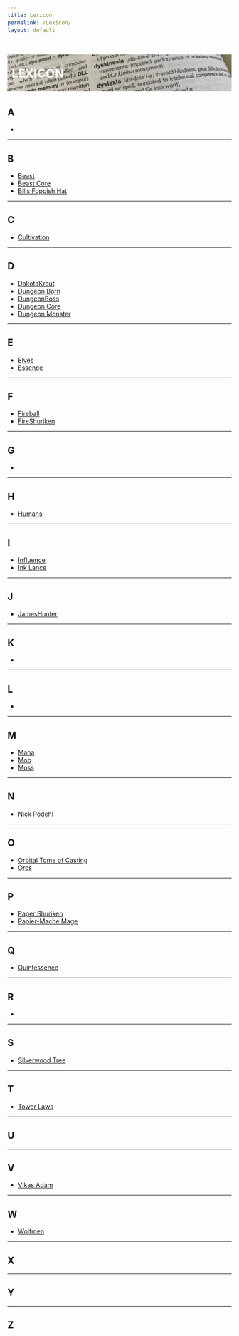 ```yaml
---
title: Lexicon
permalink: /Lexicon/
layout: default
---
```

![lexicon](images/banners/lexicon.png)
---
## A
- 

---
## B

- [Beast](_Lexicon/Beast.md)
- [Beast Core](_Lexicon/BeastCore.md)
- [Bills Foppish Hat](_Lexicon/BillsFoppishHat.md)

---
## C
- [Cultivation](_Lexicon/Cultivation.md)

---
## D
- [DakotaKrout](_Lexicon/DakotaKrout.md)
- [Dungeon Born](_Lexicon/DungeonBornC.md)
- [DungeonBoss](_Lexicon/DungeonBoss.md)
- [Dungeon Core](_Lexicon/DungeonCore.md)
- [Dungeon Monster](_Lexicon/DungeonMonster.md)

---
## E
- [Elves](_Lexicon/Elves.md)
- [Essence](_Lexicon/Essence.md)

---
## F
- [Fireball](_Lexicon/Fireball.md)
- [FireShuriken](_Lexicon/FireShuriken.md)

---
## G
- 

---
## H
- [Humans](_Lexicon/Humans.md)

---
## I
- [Influence](_Lexicon/Influence.md)
- [Ink Lance](_Lexicon/InkLance.md)

---
## J
- [JamesHunter](_Lexicon/JamesHunter.md)

---
## K
- 

---
## L
- 

---
## M
- [Mana](_Lexicon/Mana.md)
- [Mob](_Lexicon/DungeonMonster.md)
- [Moss](_Lexicon/Moss.md)

---
## N
- [Nick Podehl](_Lexicon/NickPodehl.md)

---
## O
- [Orbital Tome of Casting](_Lexicon/OrbitalTomeofCasting.md)
- [Orcs](_Lexicon/Orcs.md) 

---
## P
- [Paper Shuriken](_Lexicon/PaperShuriken.md)
- [Papier-Mache Mage](_Lexicon/Papier-MacheMage.md)

---
## Q
- [Quintessence](_Lexicon/Essence.md)

---
## R
- 

---
## S
- [Silverwood Tree](_Lexicon/SilverwoodTree.md)

---
## T
- [Tower Laws](_Lexicon/Towerlaws.md)

---
## U

---
## V
- [Vikas Adam](_Lexicon/VikasAdam.md)

---
## W
- [Wolfmen](_Lexicon/Wolfmen.md)

---
## X

---
## Y

---
## Z
